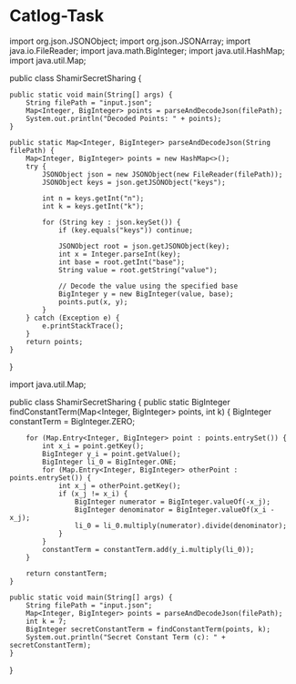 # Catlog-Task

import org.json.JSONObject;
import org.json.JSONArray;
import java.io.FileReader;
import java.math.BigInteger;
import java.util.HashMap;
import java.util.Map;

public class ShamirSecretSharing {

    public static void main(String[] args) {
        String filePath = "input.json";
        Map<Integer, BigInteger> points = parseAndDecodeJson(filePath);
        System.out.println("Decoded Points: " + points);
    }

    public static Map<Integer, BigInteger> parseAndDecodeJson(String filePath) {
        Map<Integer, BigInteger> points = new HashMap<>();
        try {
            JSONObject json = new JSONObject(new FileReader(filePath));
            JSONObject keys = json.getJSONObject("keys");

            int n = keys.getInt("n");
            int k = keys.getInt("k");

            for (String key : json.keySet()) {
                if (key.equals("keys")) continue;

                JSONObject root = json.getJSONObject(key);
                int x = Integer.parseInt(key);
                int base = root.getInt("base");
                String value = root.getString("value");

                // Decode the value using the specified base
                BigInteger y = new BigInteger(value, base);
                points.put(x, y);
            }
        } catch (Exception e) {
            e.printStackTrace();
        }
        return points;
    }
}


import java.util.Map;

public class ShamirSecretSharing {
    public static BigInteger findConstantTerm(Map<Integer, BigInteger> points, int k) {
        BigInteger constantTerm = BigInteger.ZERO;

        for (Map.Entry<Integer, BigInteger> point : points.entrySet()) {
            int x_i = point.getKey();
            BigInteger y_i = point.getValue();
            BigInteger li_0 = BigInteger.ONE;
            for (Map.Entry<Integer, BigInteger> otherPoint : points.entrySet()) {
                int x_j = otherPoint.getKey();
                if (x_j != x_i) {
                    BigInteger numerator = BigInteger.valueOf(-x_j);
                    BigInteger denominator = BigInteger.valueOf(x_i - x_j);
                    li_0 = li_0.multiply(numerator).divide(denominator);
                }
            }
            constantTerm = constantTerm.add(y_i.multiply(li_0));
        }

        return constantTerm;
    }

    public static void main(String[] args) {
        String filePath = "input.json";
        Map<Integer, BigInteger> points = parseAndDecodeJson(filePath);
        int k = 7;  
        BigInteger secretConstantTerm = findConstantTerm(points, k);
        System.out.println("Secret Constant Term (c): " + secretConstantTerm);
    }
}
